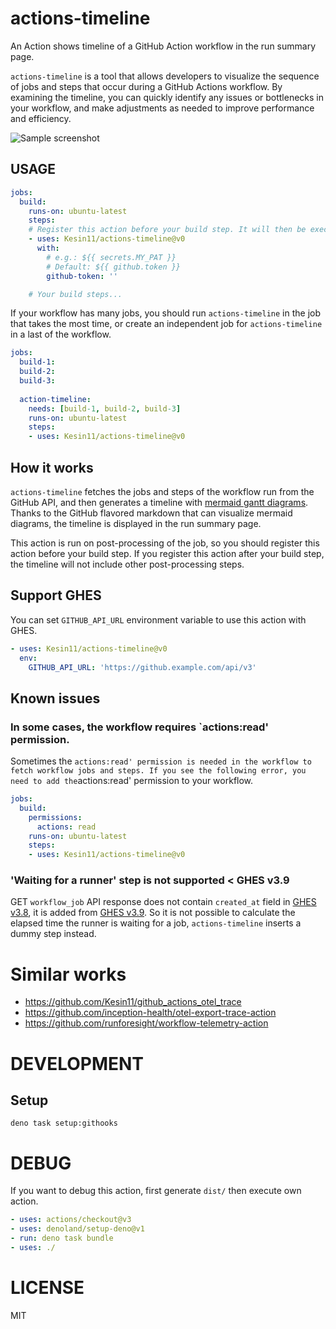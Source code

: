 # actions-timeline

An Action shows timeline of a GitHub Action workflow in the run summary page.

`actions-timeline` is a tool that allows developers to visualize the sequence of jobs and steps that occur during a GitHub Actions workflow. By examining the timeline, you can quickly identify any issues or bottlenecks in your workflow, and make adjustments as needed to improve performance and efficiency.

![Sample screenshot](https://user-images.githubusercontent.com/1324862/268660777-5ee9fffd-6ef7-4960-9632-3589cb7138e1.png)

## USAGE

```yaml
jobs:
  build:
    runs-on: ubuntu-latest
    steps:
    # Register this action before your build step. It will then be executed at the end of the job post-processing.
    - uses: Kesin11/actions-timeline@v0
      with:
        # e.g.: ${{ secrets.MY_PAT }}
        # Default: ${{ github.token }}
        github-token: ''

    # Your build steps...
```

If your workflow has many jobs, you should run `actions-timeline` in the job
that takes the most time, or create an independent job for `actions-timeline` in
a last of the workflow.

```yaml
jobs:
  build-1:
  build-2:
  build-3:
  
  action-timeline:
    needs: [build-1, build-2, build-3]
    runs-on: ubuntu-latest
    steps:
    - uses: Kesin11/actions-timeline@v0
```

## How it works

`actions-timeline` fetches the jobs and steps of the workflow run from the GitHub API, and then generates a timeline with [mermaid gantt diagrams](https://mermaid.js.org/syntax/gantt.html). Thanks to the GitHub flavored markdown that can visualize mermaid diagrams, the timeline is displayed in the run summary page.

This action is run on post-processing of the job, so you should register this action before your build step. If you register this action after your build step, the timeline will not include other post-processing steps.

## Support GHES

You can set `GITHUB_API_URL` environment variable to use this action with GHES.

```yaml
- uses: Kesin11/actions-timeline@v0
  env:
    GITHUB_API_URL: 'https://github.example.com/api/v3'
```

## Known issues

### In some cases, the workflow requires `actions:read' permission.

Sometimes the `actions:read' permission is needed in the workflow to fetch workflow jobs and steps. If you see the following error, you need to add the`actions:read' permission to your workflow.

```yaml
jobs:
  build:
    permissions:
      actions: read
    runs-on: ubuntu-latest
    steps:
    - uses: Kesin11/actions-timeline@v0
```

### 'Waiting for a runner' step is not supported < GHES v3.9

GET `workflow_job` API response does not contain `created_at` field in [GHES v3.8](https://docs.github.com/en/enterprise-server@3.8/rest/actions/workflow-jobs#get-a-job-for-a-workflow-run), it is added from [GHES v3.9](https://docs.github.com/en/enterprise-server@3.9/rest/actions/workflow-jobs?apiVersion=2022-11-28). So it is not possible to calculate the elapsed time the runner is waiting for a job, `actions-timeline` inserts a dummy step instead.

# Similar works

- https://github.com/Kesin11/github_actions_otel_trace
- https://github.com/inception-health/otel-export-trace-action
- https://github.com/runforesight/workflow-telemetry-action

# DEVELOPMENT

## Setup

```
deno task setup:githooks
```

# DEBUG

If you want to debug this action, first generate `dist/` then execute own
action.

```yaml
- uses: actions/checkout@v3
- uses: denoland/setup-deno@v1
- run: deno task bundle
- uses: ./
```

# LICENSE

MIT
